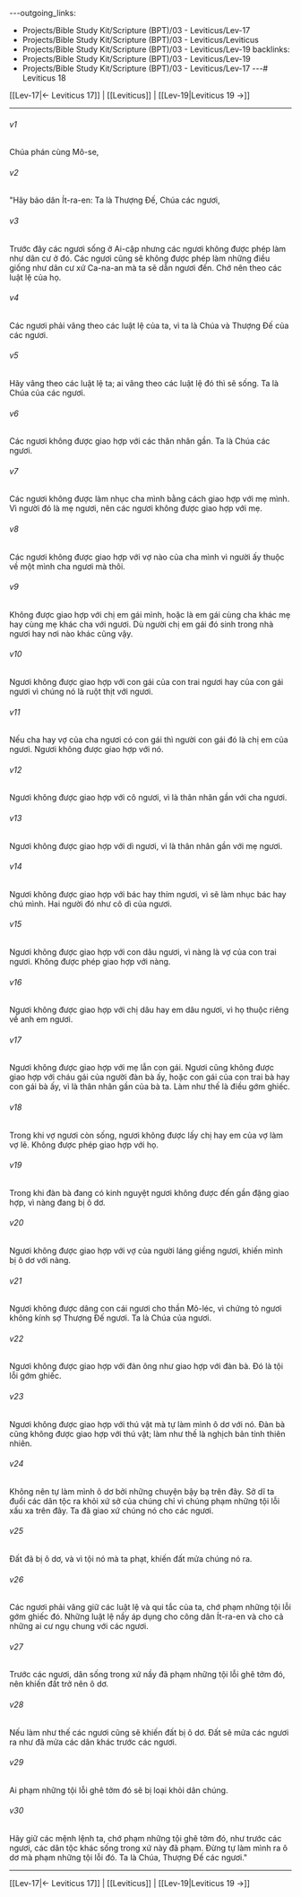 ---outgoing_links:
  - Projects/Bible Study Kit/Scripture (BPT)/03 - Leviticus/Lev-17
  - Projects/Bible Study Kit/Scripture (BPT)/03 - Leviticus/Leviticus
  - Projects/Bible Study Kit/Scripture (BPT)/03 - Leviticus/Lev-19
backlinks:
  - Projects/Bible Study Kit/Scripture (BPT)/03 - Leviticus/Lev-19
  - Projects/Bible Study Kit/Scripture (BPT)/03 - Leviticus/Lev-17
---# Leviticus 18

[[Lev-17|← Leviticus 17]] | [[Leviticus]] | [[Lev-19|Leviticus 19 →]]
***



###### v1 
Chúa phán cùng Mô-se, 

###### v2 
"Hãy bảo dân Ít-ra-en: Ta là Thượng Đế, Chúa các ngươi, 

###### v3 
Trước đây các ngươi sống ở Ai-cập nhưng các ngươi không được phép làm như dân cư ở đó. Các ngươi cũng sẽ không được phép làm những điều giống như dân cư xứ Ca-na-an mà ta sẽ dẫn ngươi đến. Chớ nên theo các luật lệ của họ. 

###### v4 
Các ngươi phải vâng theo các luật lệ của ta, vì ta là Chúa và Thượng Đế của các ngươi. 

###### v5 
Hãy vâng theo các luật lệ ta; ai vâng theo các luật lệ đó thì sẽ sống. Ta là Chúa của các ngươi. 

###### v6 
Các ngươi không được giao hợp với các thân nhân gần. Ta là Chúa các ngươi. 

###### v7 
Các ngươi không được làm nhục cha mình bằng cách giao hợp với mẹ mình. Vì người đó là mẹ ngươi, nên các ngươi không được giao hợp với mẹ. 

###### v8 
Các ngươi không được giao hợp với vợ nào của cha mình vì người ấy thuộc về một mình cha ngươi mà thôi. 

###### v9 
Không được giao hợp với chị em gái mình, hoặc là em gái cùng cha khác mẹ hay cùng mẹ khác cha với ngươi. Dù người chị em gái đó sinh trong nhà ngươi hay nơi nào khác cũng vậy. 

###### v10 
Ngươi không được giao hợp với con gái của con trai ngươi hay của con gái ngươi vì chúng nó là ruột thịt với ngươi. 

###### v11 
Nếu cha hay vợ của cha ngươi có con gái thì người con gái đó là chị em của ngươi. Ngươi không được giao hợp với nó. 

###### v12 
Ngươi không được giao hợp với cô ngươi, vì là thân nhân gần với cha ngươi. 

###### v13 
Ngươi không được giao hợp với dì ngươi, vì là thân nhân gần với mẹ ngươi. 

###### v14 
Ngươi không được giao hợp với bác hay thím ngươi, vì sẽ làm nhục bác hay chú mình. Hai người đó như cô dì của ngươi. 

###### v15 
Ngươi không được giao hợp với con dâu ngươi, vì nàng là vợ của con trai ngươi. Không được phép giao hợp với nàng. 

###### v16 
Ngươi không được giao hợp với chị dâu hay em dâu ngươi, vì họ thuộc riêng về anh em ngươi. 

###### v17 
Ngươi không được giao hợp với mẹ lẫn con gái. Ngươi cũng không được giao hợp với cháu gái của người đàn bà ấy, hoặc con gái của con trai bà hay con gái bà ấy, vì là thân nhân gần của bà ta. Làm như thế là điều gớm ghiếc. 

###### v18 
Trong khi vợ ngươi còn sống, ngươi không được lấy chị hay em của vợ làm vợ lẽ. Không được phép giao hợp với họ. 

###### v19 
Trong khi đàn bà đang có kinh nguyệt ngươi không được đến gần đặng giao hợp, vì nàng đang bị ô dơ. 

###### v20 
Ngươi không được giao hợp với vợ của người láng giềng ngươi, khiến mình bị ô dơ với nàng. 

###### v21 
Ngươi không được dâng con cái ngươi cho thần Mô-léc, vì chứng tỏ ngươi không kính sợ Thượng Đế ngươi. Ta là Chúa của ngươi. 

###### v22 
Ngươi không được giao hợp với đàn ông như giao hợp với đàn bà. Đó là tội lỗi gớm ghiếc. 

###### v23 
Ngươi không được giao hợp với thú vật mà tự làm mình ô dơ với nó. Đàn bà cũng không được giao hợp với thú vật; làm như thế là nghịch bản tính thiên nhiên. 

###### v24 
Không nên tự làm mình ô dơ bởi những chuyện bậy bạ trên đây. Sở dĩ ta đuổi các dân tộc ra khỏi xứ sở của chúng chỉ vì chúng phạm những tội lỗi xấu xa trên đây. Ta đã giao xứ chúng nó cho các ngươi. 

###### v25 
Đất đã bị ô dơ, và vì tội nó mà ta phạt, khiến đất mửa chúng nó ra. 

###### v26 
Các ngươi phải vâng giữ các luật lệ và qui tắc của ta, chớ phạm những tội lỗi gớm ghiếc đó. Những luật lệ nầy áp dụng cho công dân Ít-ra-en và cho cả những ai cư ngụ chung với các ngươi. 

###### v27 
Trước các ngươi, dân sống trong xứ nầy đã phạm những tội lỗi ghê tởm đó, nên khiến đất trở nên ô dơ. 

###### v28 
Nếu làm như thế các ngươi cũng sẽ khiến đất bị ô dơ. Đất sẽ mửa các ngươi ra như đã mửa các dân khác trước các ngươi. 

###### v29 
Ai phạm những tội lỗi ghê tởm đó sẽ bị loại khỏi dân chúng. 

###### v30 
Hãy giữ các mệnh lệnh ta, chớ phạm những tội ghê tởm đó, như trước các ngươi, các dân tộc khác sống trong xứ này đã phạm. Đừng tự làm mình ra ô dơ mà phạm những tội lỗi đó. Ta là Chúa, Thượng Đế các ngươi."

***
[[Lev-17|← Leviticus 17]] | [[Leviticus]] | [[Lev-19|Leviticus 19 →]]
